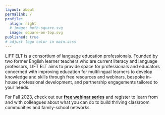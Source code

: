 ```yaml
---
layout: about
permalink: /
profile:
  align: right
  # image: both-square.svg
  image: square-on-top.svg
published: true
# adjust logo color in main.scss
---
```


LIFT ELT is a consortium of language education professionals. Founded by two former English learner teachers who are current literacy and language professors, LIFT ELT aims to provide space for professionals and educators concerned with improving education for multilingual learners to develop knowledge and skills through free resources and webinars, bespoke in-house professional development, and partnership engagements tailored to your needs.

For Fall 2023, check out our [**free webinar series**](https://www.lift-elt.com/webinars/) and register to learn from and with colleagues about what you can do to build thriving classroom communities and family-school networks.

